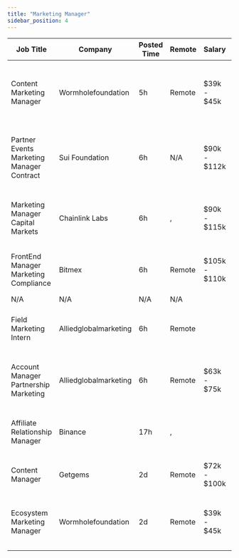 ```yaml
---
title: "Marketing Manager"
sidebar_position: 4
---
```


| Job Title | Company | Posted Time | Remote | Salary | Tags | Apply Link |
|-----------|---------|-------------|--------|--------|------|------------|
| Content Marketing Manager | Wormholefoundation | 5h | Remote | $39k - $45k | content marketing, marketing manager, marketing, non tech, blockchain | [Apply](https://web3.career/content-marketing-manager-wormholefoundation/96945) |
| Partner Events Marketing Manager Contract | Sui Foundation | 6h | N/A | $90k - $112k | events manager, non tech, marketing manager, marketing, blockchain | [Apply](https://web3.career/partner-events-marketing-manager-contract-suifoundation/106874) |
| Marketing Manager Capital Markets | Chainlink Labs | 6h | , | $90k - $115k | marketing manager, marketing, non tech, blockchain, defi | [Apply](https://web3.career/marketing-manager-capital-markets-chainlinklabs/106865) |
| FrontEnd Manager Marketing Compliance | Bitmex | 6h | Remote | $105k - $110k | compliance, non tech, front end, marketing, crypto | [Apply](https://web3.career/front-end-manager-marketing-compliance-bitmex/106096) |
| N/A | N/A | N/A | N/A |  |  | [Apply](https://web3.career/metana) |
| Field Marketing Intern | Alliedglobalmarketing | 6h | Remote |  | intern, entry level, marketing, non tech, remote | [Apply](https://web3.career/field-marketing-intern-alliedglobalmarketing/100656) |
| Account Manager Partnership Marketing | Alliedglobalmarketing | 6h | Remote | $63k - $75k | account manager, sales, non tech, partnership, marketing | [Apply](https://web3.career/account-manager-partnership-marketing-alliedglobalmarketing/100450) |
| Affiliate Relationship Manager | Binance | 17h | , |  | affiliate, marketing, non tech, blockchain, crypto | [Apply](https://web3.career/affiliate-relationship-manager-binance/106834) |
| Content Manager | Getgems | 2d | Remote | $72k - $100k | marketing, non tech, copywriting, gaming, nft | [Apply](https://web3.career/content-manager-getgems/106780) |
| Ecosystem Marketing Manager | Wormholefoundation | 2d | Remote | $39k - $45k | marketing manager, marketing, non tech, blockchain, crypto | [Apply](https://web3.career/ecosystem-marketing-manager-wormholefoundation/106741) |

